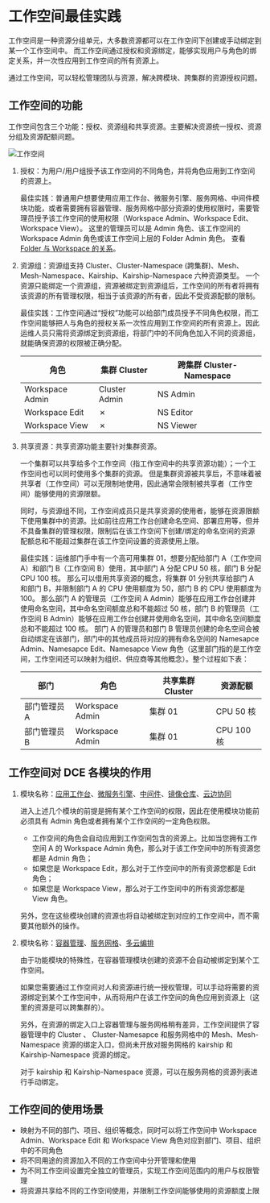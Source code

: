# 工作空间最佳实践

工作空间是一种资源分组单元，大多数资源都可以在工作空间下创建或手动绑定到某一个工作空间中。
而工作空间通过授权和资源绑定，能够实现用户与角色的绑定关系，并一次性应用到工作空间的所有资源上。

通过工作空间，可以轻松管理团队与资源，解决跨模块、跨集群的资源授权问题。

## 工作空间的功能

工作空间包含三个功能：授权、资源组和共享资源。主要解决资源统一授权、资源分组及资源配额问题。

![工作空间](https://docs.daocloud.io/daocloud-docs-images/docs/ghippo/images/quota01.png)

1. 授权：为用户/用户组授予该工作空间的不同角色，并将角色应用到工作空间的资源上。

    最佳实践：普通用户想要使用应用工作台、微服务引擎、服务网格、中间件模块功能，或者需要拥有容器管理、服务网格中部分资源的使用权限时，需要管理员授予该工作空间的使用权限（Workspace Admin、Workspace Edit、Workspace View）。
    这里的管理员可以是 Admin 角色、该工作空间的 Workspace Admin 角色或该工作空间上层的 Folder Admin 角色。
    查看 [Folder 与 Workspace 的关系](../user-guide/workspace/ws-folder.md)。

2. 资源组：资源组支持 Cluster、Cluster-Namespace (跨集群)、Mesh、Mesh-Namespace、Kairship、Kairship-Namespace 六种资源类型。
    一个资源只能绑定一个资源组，资源被绑定到资源组后，工作空间的所有者将拥有该资源的所有管理权限，相当于该资源的所有者，因此不受资源配额的限制。

    最佳实践：工作空间通过“授权”功能可以给部门成员授予不同角色权限，而工作空间能够把人与角色的授权关系一次性应用到工作空间的所有资源上。因此运维人员只需将资源绑定到资源组，将部门中的不同角色加入不同的资源组，就能确保资源的权限被正确分配。

    | 角色            | 集群 Cluster | 跨集群 Cluster-Namespace | 
    | --------------- | ------------ | ------------------------ | 
    | Workspace Admin | Cluster Admin    | NS Admin               | 
    | Workspace Edit  | &cross;      | NS Editor                  |
    | Workspace View  | &cross;      | NS Viewer                  |

3. 共享资源：共享资源功能主要针对集群资源。

    一个集群可以共享给多个工作空间（指工作空间中的共享资源功能）；一个工作空间也可以同时使用多个集群的资源。
    但是集群资源被共享后，不意味着被共享者（工作空间）可以无限制地使用，因此通常会限制被共享者（工作空间）能够使用的资源限额。

    同时，与资源组不同，工作空间成员只是共享资源的使用者，能够在资源限额下使用集群中的资源。比如前往应用工作台创建命名空间、部署应用等，但并不具备集群的管理权限，限制后在该工作空间下创建/绑定的命名空间的资源配额总和不能超过集群在该工作空间设置的资源使用上限。

    最佳实践：运维部门手中有一个高可用集群 01，想要分配给部门 A（工作空间 A）和部门 B（工作空间 B）使用，其中部门 A 分配 CPU 50 核，部门 B 分配 CPU 100 核。
    那么可以借用共享资源的概念，将集群 01 分别共享给部门 A 和部门 B，并限制部门 A 的 CPU 使用额度为 50，部门 B 的 CPU 使用额度为 100。
    那么部门 A 的管理员（工作空间 A Admin）能够在应用工作台创建并使用命名空间，其中命名空间额度总和不能超过 50 核，部门 B 的管理员（工作空间 B Admin）能够在应用工作台创建并使用命名空间，其中命名空间额度总和不能超过 100 核。
    部门 A 的管理员和部门 B 管理员创建的命名空间会被自动绑定在该部门，部门中的其他成员将对应的拥有命名空间的 Namesapce Admin、Namesapce Edit、Namesapce View 角色（这里部门指的是工作空间，工作空间还可以映射为组织、供应商等其他概念）。整个过程如下表：

    | 部门         | 角色                                                    | 共享集群 Cluster | 资源配额   |
    | ------------ | ------------------------------------------------------- | ------------ | ---------- |
    | 部门管理员 A | Workspace Admin                                         | 集群 01    | CPU 50 核  |
    | 部门管理员 B | Workspace Admin                                         | 集群 01   | CPU 100 核 |

## 工作空间对 DCE 各模块的作用

1. 模块名称：[应用工作台](../../amamba/intro/index.md)、[微服务引擎](../../skoala/intro/index.md)、[中间件](../../middleware/index.md)、[镜像仓库](../../kangaroo/intro/index.md)、[云边协同](../../kant/intro/index.md)

    进入上述几个模块的前提是拥有某个工作空间的权限，因此在使用模块功能前必须具有 Admin 角色或者拥有某个工作空间的一定角色权限。

    - 工作空间的角色会自动应用到工作空间包含的资源上。比如当您拥有工作空间 A 的 Workspace Admin 角色，那么对于该工作空间中的所有资源您都是 Admin 角色；
    - 如果您是 Workspace Edit，那么对于工作空间中的所有资源您都是 Edit 角色；
    - 如果您是 Workspace View，那么对于工作空间中的所有资源您都是 View 角色。

    另外，您在这些模块创建的资源也将自动被绑定到对应的工作空间中，而不需要其他额外的操作。

2. 模块名称：[容器管理](../../kpanda/intro/index.md)、[服务网格](../../mspider/intro/index.md)、[多云编排](../../kairship/intro/index.md)

    由于功能模块的特殊性，在容器管理模块创建的资源不会自动被绑定到某个工作空间。

    如果您需要通过工作空间对人和资源进行统一授权管理，可以手动将需要的资源绑定到某个工作空间中，从而将用户在该工作空间的角色应用到资源上（这里的资源是可以跨集群的）。

    另外，在资源的绑定入口上容器管理与服务网格稍有差异，工作空间提供了容器管理中的 Cluster 、 Cluster-Namesapce 和服务网格中的 Mesh、Mesh-Namespace 资源的绑定入口，但尚未开放对服务网格的 kairship 和 Kairship-Namespace 资源的绑定。

    对于 kairship 和 Kairship-Namespace 资源，可以在服务网格的资源列表进行手动绑定。

## 工作空间的使用场景

- 映射为不同的部门、项目、组织等概念，同时可以将工作空间中 Workspace Admin、Workspace Edit 和 Workspace View 角色对应到部门、项目、组织中的不同角色
- 将不同用途的资源加入不同的工作空间中分开管理和使用
- 为不同工作空间设置完全独立的管理员，实现工作空间范围内的用户与权限管理
- 将资源共享给不同的工作空间使用，并限制工作空间能够使用的资源额度上限
